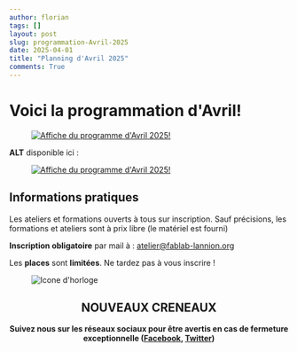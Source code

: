 ```yaml
---
author: florian
tags: []
layout: post
slug: programmation-Avril-2025
date: 2025-04-01
title: "Planning d'Avril 2025"
comments: True
---
```

Voici la programmation d'Avril! </a>
========
<figure>
	<a href="{{ site.static_url }}/avril2025.png"><img src="{{ site.static_url }}/avril2025.png" alt="Affiche du programme d'Avril 2025!"></a>
</figure>

**ALT** disponible ici :
<figure>
	<a href="{{ site.static_url }}/avril2025.pdf"><img src="{{ site.static_url }}/avril2025.pdf" alt="Affiche du programme d'Avril 2025!"></a>
</figure>

Informations pratiques
--------
Les ateliers et formations ouverts à tous sur inscription. Sauf précisions, les formations et ateliers sont à prix libre (le matériel est fourni)

**Inscription obligatoire** par mail à : 
atelier@fablab-lannion.org

Les **places** sont **limitées**. Ne tardez pas à vous inscrire !


<figure>
<img src="{{ site.static_url }}/icone-horloge.png" alt="Icone d'horloge" />
</figure> 
<div align="center">
<h2>NOUVEAUX CRENEAUX</h2>

<p><b>Suivez nous sur les réseaux sociaux pour être avertis en cas de fermeture exceptionnelle (<a href="https://www.facebook.com/fablablannion">Facebook</a>, <a href="https://twitter.com/notifications">Twitter</a>)</b></p>
</div>


